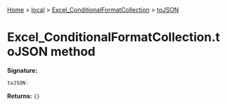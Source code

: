 [Home](./index) &gt; [local](local.md) &gt; [Excel\_ConditionalFormatCollection](local.excel_conditionalformatcollection.md) &gt; [toJSON](local.excel_conditionalformatcollection.tojson.md)

# Excel\_ConditionalFormatCollection.toJSON method


**Signature:**
```javascript
toJSON:
```
**Returns:** `{}`

